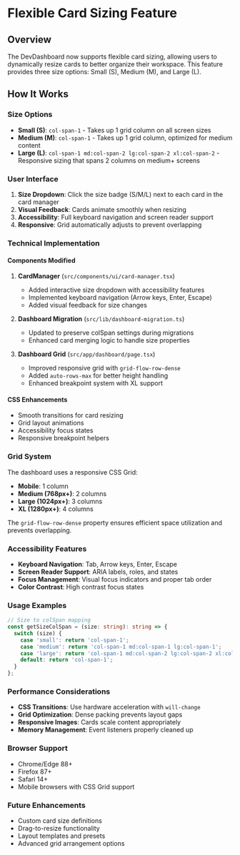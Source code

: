# Flexible Card Sizing Feature

## Overview

The DevDashboard now supports flexible card sizing, allowing users to dynamically resize cards to better organize their workspace. This feature provides three size options: Small (S), Medium (M), and Large (L).

## How It Works

### Size Options

- **Small (S)**: `col-span-1` - Takes up 1 grid column on all screen sizes
- **Medium (M)**: `col-span-1` - Takes up 1 grid column, optimized for medium content
- **Large (L)**: `col-span-1 md:col-span-2 lg:col-span-2 xl:col-span-2` - Responsive sizing that spans 2 columns on medium+ screens

### User Interface

1. **Size Dropdown**: Click the size badge (S/M/L) next to each card in the card manager
2. **Visual Feedback**: Cards animate smoothly when resizing
3. **Accessibility**: Full keyboard navigation and screen reader support
4. **Responsive**: Grid automatically adjusts to prevent overlapping

### Technical Implementation

#### Components Modified

1. **CardManager** (`src/components/ui/card-manager.tsx`)
   - Added interactive size dropdown with accessibility features
   - Implemented keyboard navigation (Arrow keys, Enter, Escape)
   - Added visual feedback for size changes

2. **Dashboard Migration** (`src/lib/dashboard-migration.ts`)
   - Updated to preserve colSpan settings during migrations
   - Enhanced card merging logic to handle size properties

3. **Dashboard Grid** (`src/app/dashboard/page.tsx`)
   - Improved responsive grid with `grid-flow-row-dense`
   - Added `auto-rows-max` for better height handling
   - Enhanced breakpoint system with XL support

#### CSS Enhancements

- Smooth transitions for card resizing
- Grid layout animations
- Accessibility focus states
- Responsive breakpoint helpers

### Grid System

The dashboard uses a responsive CSS Grid:

- **Mobile**: 1 column
- **Medium (768px+)**: 2 columns  
- **Large (1024px+)**: 3 columns
- **XL (1280px+)**: 4 columns

The `grid-flow-row-dense` property ensures efficient space utilization and prevents overlapping.

### Accessibility Features

- **Keyboard Navigation**: Tab, Arrow keys, Enter, Escape
- **Screen Reader Support**: ARIA labels, roles, and states
- **Focus Management**: Visual focus indicators and proper tab order
- **Color Contrast**: High contrast focus states

### Usage Examples

```typescript
// Size to colSpan mapping
const getSizeColSpan = (size: string): string => {
  switch (size) {
    case 'small': return 'col-span-1';
    case 'medium': return 'col-span-1 md:col-span-1 lg:col-span-1';
    case 'large': return 'col-span-1 md:col-span-2 lg:col-span-2 xl:col-span-2';
    default: return 'col-span-1';
  }
};
```

### Performance Considerations

- **CSS Transitions**: Use hardware acceleration with `will-change`
- **Grid Optimization**: Dense packing prevents layout gaps
- **Responsive Images**: Cards scale content appropriately
- **Memory Management**: Event listeners properly cleaned up

### Browser Support

- Chrome/Edge 88+
- Firefox 87+
- Safari 14+
- Mobile browsers with CSS Grid support

### Future Enhancements

- Custom card size definitions
- Drag-to-resize functionality
- Layout templates and presets
- Advanced grid arrangement options
